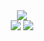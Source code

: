 <div align="center">
  <img src="http://github-profile-summary-cards.vercel.app/api/cards/profile-details?username=theyadev&theme=github"/>
</div>

<div align="center">
  <img src="http://github-profile-summary-cards.vercel.app/api/cards/stats?username=theyadev&theme=github"/>
  <img src="http://github-profile-summary-cards.vercel.app/api/cards/productive-time?username=theyadev&theme=github&utcOffset=2"/>
</div>
